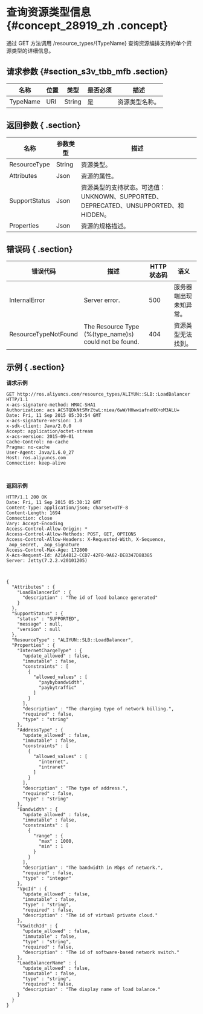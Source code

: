 # 查询资源类型信息 {#concept_28919_zh .concept}

通过 GET 方法调用 /resource\_types/\{TypeName\} 查询资源编排支持的单个资源类型的详细信息。

## 请求参数 {#section_s3v_tbb_mfb .section}

|名称|位置|类型|是否必须|描述|
|--|--|--|----|--|
|TypeName|URI|String|是|资源类型名称。|

## 返回参数 { .section}

|名称|参数类型|描述|
|--|----|--|
|ResourceType|String|资源类型。|
|Attributes|Json|资源的属性。|
|SupportStatus|Json|资源类型的支持状态。可选值：UNKNOWN、SUPPORTED、DEPRECATED、UNSUPPORTED、和 HIDDEN。|
|Properties|Json|资源的规格描述。|

## 错误码 { .section}

|错误代码|描述|HTTP状态码|语义|
|----|--|-------|--|
|InternalError|Server error.|500|服务器端出现未知异常。|
|ResourceTypeNotFound|The Resource Type \(%\(type\_name\)s\) could not be found.|404|资源类型无法找到。|

## 示例 { .section}

**请求示例**

```language-json
GET http://ros.aliyuncs.com/resource_types/ALIYUN::SLB::LoadBalancer HTTP/1.1
x-acs-signature-method: HMAC-SHA1
Authorization: acs ACSTQDkNtSMrZtwL:niea/6wW/HHwwiafneHX+oM3ALU=
Date: Fri, 11 Sep 2015 05:30:54 GMT
x-acs-signature-version: 1.0
x-sdk-client: Java/2.0.0
Accept: application/octet-stream
x-acs-version: 2015-09-01
Cache-Control: no-cache
Pragma: no-cache
User-Agent: Java/1.6.0_27
Host: ros.aliyuncs.com
Connection: keep-alive



```

**返回示例**

```language-json
HTTP/1.1 200 OK
Date: Fri, 11 Sep 2015 05:30:12 GMT
Content-Type: application/json; charset=UTF-8
Content-Length: 1694
Connection: close
Vary: Accept-Encoding
Access-Control-Allow-Origin: *
Access-Control-Allow-Methods: POST, GET, OPTIONS
Access-Control-Allow-Headers: X-Requested-With, X-Sequence, _aop_secret, _aop_signature
Access-Control-Max-Age: 172800
X-Acs-Request-Id: A21A4B12-CCD7-42F0-9A62-DE8347D88385
Server: Jetty(7.2.2.v20101205)



{
  "Attributes" : {
    "LoadBalancerId" : {
      "description" : "The id of load balance generated"
    }
  },
  "SupportStatus" : {
    "status" : "SUPPORTED",
    "message" : null,
    "version" : null
  },
  "ResourceType" : "ALIYUN::SLB::LoadBalancer",
  "Properties" : {
    "InternetChargeType" : {
      "update_allowed" : false,
      "immutable" : false,
      "constraints" : [
        {
          "allowed_values" : [
            "paybybandwidth",
            "paybytraffic"
          ]
        }
      ],
      "description" : "The charging type of network billing.",
      "required" : false,
      "type" : "string"
    },
    "AddressType" : {
      "update_allowed" : false,
      "immutable" : false,
      "constraints" : [
        {
          "allowed_values" : [
            "internet",
            "intranet"
          ]
        }
      ],
      "description" : "The type of address.",
      "required" : false,
      "type" : "string"
    },
    "Bandwidth" : {
      "update_allowed" : false,
      "immutable" : false,
      "constraints" : [
        {
          "range" : {
            "max" : 1000,
            "min" : 1
          }
        }
      ],
      "description" : "The bandwidth in Mbps of network.",
      "required" : false,
      "type" : "integer"
    },
    "VpcId" : {
      "update_allowed" : false,
      "immutable" : false,
      "type" : "string",
      "required" : false,
      "description" : "The id of virtual private cloud."
    },
    "VSwitchId" : {
      "update_allowed" : false,
      "immutable" : false,
      "type" : "string",
      "required" : false,
      "description" : "The id of software-based network switch."
    },
    "LoadBalancerName" : {
      "update_allowed" : false,
      "immutable" : false,
      "type" : "string",
      "required" : false,
      "description" : "The display name of load balance."
    }
  }
}


```


